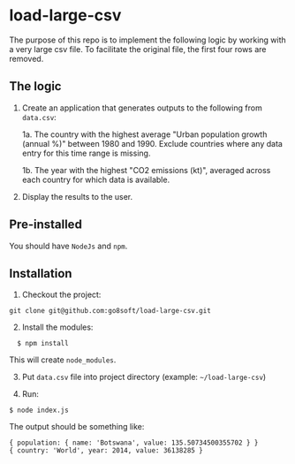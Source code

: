 # load-large-csv
The purpose of this repo is to implement the following logic by working with a very large csv file.
To facilitate the original file, the first four rows are removed.

## The logic

1. Create an application that generates outputs to the following from `data.csv`:

	1a. The country with the highest average "Urban population growth (annual %)" between 1980 and 1990. Exclude countries where any data entry for this time range is missing.

	1b. The year with the highest "CO2 emissions (kt)", averaged across each country for which data is available.
  
2. Display the results to the user.

## Pre-installed
You should have `NodeJs` and `npm`. 

## Installation

1. Checkout the project:
```
git clone git@github.com:go8soft/load-large-csv.git
```

2. Install the modules:
```
  $ npm install
```
This will create `node_modules`.

3. Put `data.csv` file into project directory (example: `~/load-large-csv`)

4. Run:
```
$ node index.js
```
The output should be something like:
```
{ population: { name: 'Botswana', value: 135.50734500355702 } }
{ country: 'World', year: 2014, value: 36138285 }
```
